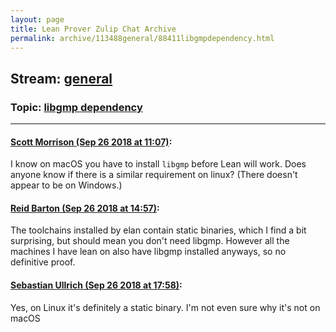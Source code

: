 ```yaml
---
layout: page
title: Lean Prover Zulip Chat Archive 
permalink: archive/113488general/88411libgmpdependency.html
---
```


## Stream: [general](index.html)
### Topic: [libgmp dependency](88411libgmpdependency.html)

---

#### [Scott Morrison (Sep 26 2018 at 11:07)](https://leanprover.zulipchat.com/#narrow/stream/113488-general/topic/libgmp%20dependency/near/134657745):
I know on macOS you have to install `libgmp` before Lean will work. Does anyone know if there is a similar requirement on linux? (There doesn't appear to be on Windows.)

#### [Reid Barton (Sep 26 2018 at 14:57)](https://leanprover.zulipchat.com/#narrow/stream/113488-general/topic/libgmp%20dependency/near/134671562):
The toolchains installed by elan contain static binaries, which I find a bit surprising, but should mean you don't need libgmp. However all the machines I have lean on also have libgmp installed anyways, so no definitive proof.

#### [Sebastian Ullrich (Sep 26 2018 at 17:58)](https://leanprover.zulipchat.com/#narrow/stream/113488-general/topic/libgmp%20dependency/near/134685427):
Yes, on Linux it's definitely a static binary. I'm not even sure why it's not on macOS

